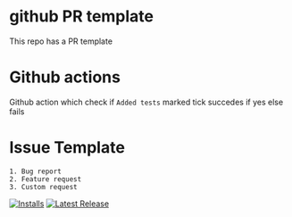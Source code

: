 # github PR template 
This repo has a PR template

# Github actions
Github action which check if `Added tests` marked tick succedes if yes else fails


# Issue Template
    1. Bug report
    2. Feature request
    3. Custom request


[![Installs](https://vsmarketplacebadges.dev/installs/puppet.puppet-vscode.jpg)](https://marketplace.visualstudio.com/items?itemName=puppet.puppet-vscode)
[![Latest Release](https://img.shields.io/github/v/release/malikparvez/gihut_actions)](https://github.com/malikparvez/gihut_actions/releases)

